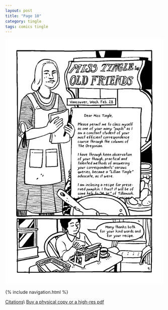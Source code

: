 ```yaml
---
layout: post
title: "Page 10"
category: tingle
tags: comics tingle
---
```


![Cover](/assets/misstingle/10.png)

{% include navigation.html %}

[Citations](https://liliantingle.nfshost.com/zine/citations/)\\
[Buy a physical copy ](https://audmcname.bigcartel.com)[or a high-res pdf](https://audmcname.itch.io)
